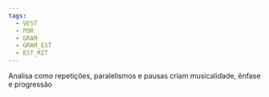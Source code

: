 ```yaml
---
tags:
  - VEST
  - POR
  - GRAM
  - GRAM_EST
  - EST_RIT
---
```

Analisa como repetições, paralelismos e pausas criam musicalidade, ênfase e progressão
